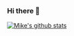 ### Hi there 👋

[![Mike's github stats](https://github-readme-stats.vercel.app/api?username=mpolinowski)](https://github.com/anuraghazra/github-readme-stats)

<!--
**mpolinowski/mpolinowski** is a ✨ _special_ ✨ repository because its `README.md` (this file) appears on your GitHub profile.

Here are some ideas to get you started:

- 🔭 I’m currently working on ...
- 🌱 I’m currently learning ...
- 👯 I’m looking to collaborate on ...
- 🤔 I’m looking for help with ...
- 💬 Ask me about ...
- 📫 How to reach me: ...
- 😄 Pronouns: ...
- ⚡ Fun fact: ...
-->
